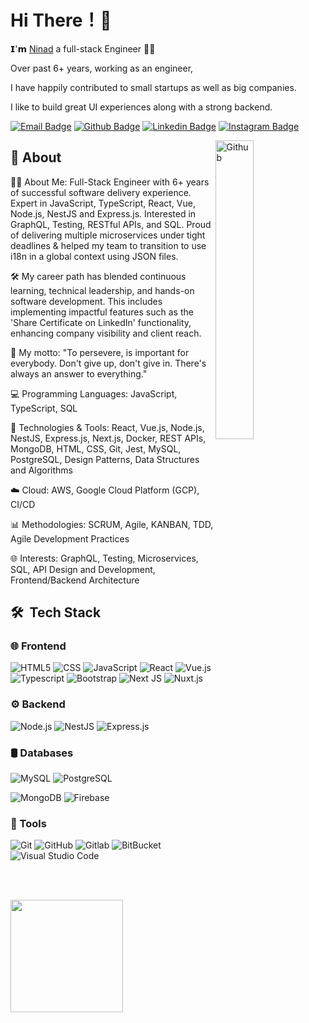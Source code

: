 # Hi There！👋

𝗜'𝗺 [Ninad](https://github.com/NinadMaladkar) a full-stack Engineer 👨‍💻 

Over past 6+ years, working as an engineer,

I have happily contributed to small startups as well as big companies.

I like to build great UI experiences along with a strong backend.

[![Email Badge](https://img.shields.io/badge/-Email-c14438?style=flat-square&logo=Gmail&logoColor=white&link=mailto:maladkar.ninad@gmail.com)](mailto:ninad.dev20@gmail.com)
[![Github Badge](https://img.shields.io/badge/-Github-232323?style=flat-square&logo=Github&logoColor=white&link=https://space.bilibili.com/7708412)](https://github.com/NinadMaladkar)
[![Linkedin Badge](https://img.shields.io/badge/-LinkedIn-blue?style=flat-square&logo=Linkedin&logoColor=white&link=)](https://www.linkedin.com/in/ninad-maladkar/)
[![Instagram Badge](https://img.shields.io/badge/-Instagram-red?style=flat-square&logo=Instagram&logoColor=white&link=)](https://www.linkedin.com/in/ninad-maladkar/)

<img width="35%" align="right" alt="Github" src="https://user-images.githubusercontent.com/48678280/88862734-4903af80-d201-11ea-968b-9c939d88a37c.gif" />

## 🚀 About
👨‍💻 About Me: Full-Stack Engineer with 6+ years of successful software delivery experience. Expert in JavaScript, TypeScript, React, Vue, Node.js, NestJS and Express.js. Interested in GraphQL, Testing, RESTful APIs, and SQL. Proud of delivering multiple microservices under tight deadlines & helped my team to transition to use i18n in a global context using JSON files.

🛠️ My career path has blended continuous learning, technical leadership, and hands-on software development. This includes implementing impactful features such as the 'Share Certificate on LinkedIn' functionality, enhancing company visibility and client reach.

🚀 My motto: "To persevere, is important for everybody. Don't give up, don't give in. There's always an answer to everything."

💻 Programming Languages: JavaScript, TypeScript, SQL

🔧 Technologies & Tools: React, Vue.js, Node.js, NestJS, Express.js, Next.js, Docker, REST APIs, MongoDB, HTML, CSS, Git, Jest, MySQL, PostgreSQL, Design Patterns, Data Structures and Algorithms

☁️ Cloud: AWS, Google Cloud Platform (GCP), CI/CD

📊 Methodologies: SCRUM, Agile, KANBAN, TDD, Agile Development Practices

🌐 Interests: GraphQL, Testing, Microservices, SQL, API Design and Development, Frontend/Backend Architecture




## 🛠 &nbsp;Tech Stack

### 🌐 Frontend

![HTML5](https://img.shields.io/badge/-HTML5-333333?style=flat&logo=HTML5)
  ![CSS](https://img.shields.io/badge/-CSS-333333?style=flat&logo=CSS3&logoColor=1572B6)
  ![JavaScript](https://img.shields.io/badge/-JavaScript-333333?style=flat&logo=javascript)
    ![React](https://img.shields.io/badge/-React-333333?style=flat&logo=react)
![Vue.js](https://img.shields.io/badge/-Vuejs-333333?style=flat&logo=vue.js)
    ![Typescript](https://img.shields.io/badge/-Typescript-333333?style=flat&logo=typescript)
  ![Bootstrap](https://img.shields.io/badge/-Bootstrap-333333?style=flat&logo=bootstrap&logoColor=563D7C)
  ![Next JS](https://img.shields.io/badge/Next-333333?style=flat&logo=next.js&logoColor=white)
![Nuxt.js](https://img.shields.io/badge/-Nuxt.js-333333?style=flat&logo=Nuxt.js)

### ⚙️ Backend

  ![Node.js](https://img.shields.io/badge/-Node.js-333333?style=flat&logo=node.js)
  ![NestJS](https://img.shields.io/badge/-NestJS-333333?style=flat&logo=NestJs)
  ![Express.js](https://img.shields.io/badge/express.js-333333.svg?style=flat&logo=express&logoColor=%2361DAFB)

### 🛢 Databases
  ![MySQL](https://img.shields.io/badge/-MySQL-333333?style=flat&logo=mysql)
  ![PostgreSQL](https://img.shields.io/badge/-Postgres-333333?style=flat&logo=postgreSQL)

![MongoDB](https://img.shields.io/badge/-MongoDB-333333?style=flat&logo=mongodb)
![Firebase](https://img.shields.io/badge/-Firebase-333333?style=flat&logo=firebase)


### 🔧 Tools

  ![Git](https://img.shields.io/badge/-Git-333333?style=flat&logo=git)
  ![GitHub](https://img.shields.io/badge/-GitHub-333333?style=flat&logo=github)
  ![Gitlab](https://img.shields.io/badge/-GitLab-333333?style=flat&logo=gitlab)
  ![BitBucket](https://img.shields.io/badge/-BitBucket-333333?style=flat&logo=bitbucket&logoColor=blue)
  ![Visual Studio Code](https://img.shields.io/badge/-Visual%20Studio%20Code-333333?style=flat&logo=visual-studio-code&logoColor=007ACC)


  <br /> <br />
    <div>
      <img height="180em" align="center" src="https://github-readme-stats.vercel.app/api/top-langs/?username=NinadMaladkar&theme=buefy&layout=compact&title_color=ffffff&text_color=daf7dc&bg_color=151515" />
    </div>

